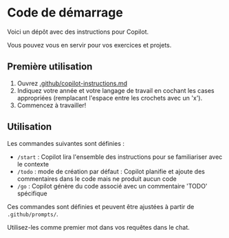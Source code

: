 # Code de démarrage

Voici un dépôt avec des instructions pour Copilot.

Vous pouvez vous en servir pour vos exercices et projets.

## Première utilisation

1. Ouvrez [.github/copilot-instructions.md](.github/copilot-instructions.md)
2. Indiquez votre année et votre langage de travail en cochant les cases appropriées (remplacant l'espace entre les crochets avec un 'x').
3. Commencez à travailler!

## Utilisation

Les commandes suivantes sont définies :
- `/start` : Copilot lira l'ensemble des instructions pour se familiariser avec le contexte
- `/todo` : mode de création par défaut : Copilot planifie et ajoute des commentaires dans le code mais ne produit aucun code
- `/go` : Copilot génère du code associé avec un commentaire 'TODO' spécifique

Ces commandes sont définies et peuvent être ajustées à partir de `.github/prompts/`.

Utilisez-les comme premier mot dans vos requêtes dans le chat.
